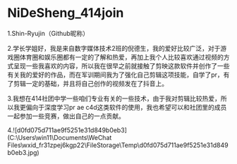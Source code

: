 # NiDeSheng_414join

1.Shin-Ryujin（Github昵称）

2.学长学姐好，我是来自数字媒体技术2班的倪德生，我的爱好比较广泛，对于游戏圈体育圈和娱乐圈都有一定的了解和热爱，再加上我个人比较喜欢通过视频的方式呈现一些我喜欢的内容，所以我在很早之前就接触了剪映这款软件并创作了一些有关我的爱好的作品，而在军训期间我为了强化自己剪辑这项技能，自学了pr，有了剪辑一定的基础，并且将自己创作的视频发在了抖音上。

3.我想在414社团中学一些咱们专业有关的一些技术，由于我对剪辑比较热爱，所以我更偏向于深度学习pr ae c4d这类软件的使用，我也希望可以和社团里的成员一起参加一些竞赛，做出自己的一点贡献。

4.![d0fd075d711ae9f5251e31d849b0eb3](C:\Users\win11\Documents\WeChat Files\wxid_fr31zpej6kgp22\FileStorage\Temp\d0fd075d711ae9f5251e31d849b0eb3.jpg)